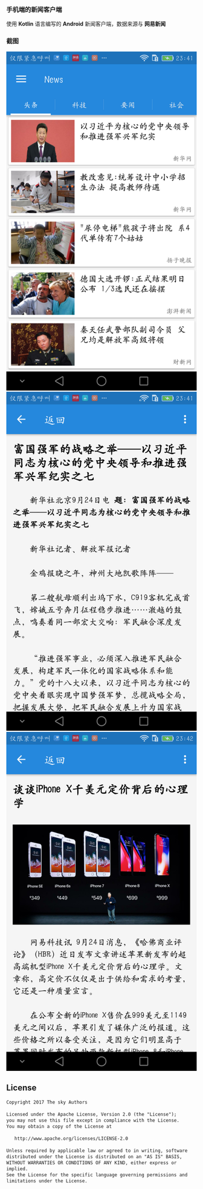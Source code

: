 ### 手机端的新闻客户端

使用 __Kotlin__ 语言编写的 __Android__ 新闻客户端，数据来源与 __网易新闻__

### 截图
![](screenshot/device-2017-09-24-234127.jpg)
![](screenshot/device-2017-09-24-234155.jpg)
![](screenshot/device-2017-09-24-234224.jpg)

## License

    Copyright 2017 The sky Authors

    Licensed under the Apache License, Version 2.0 (the "License");
    you may not use this file except in compliance with the License.
    You may obtain a copy of the License at

       http://www.apache.org/licenses/LICENSE-2.0

    Unless required by applicable law or agreed to in writing, software
    distributed under the License is distributed on an "AS IS" BASIS,
    WITHOUT WARRANTIES OR CONDITIONS OF ANY KIND, either express or implied.
    See the License for the specific language governing permissions and
    limitations under the License.